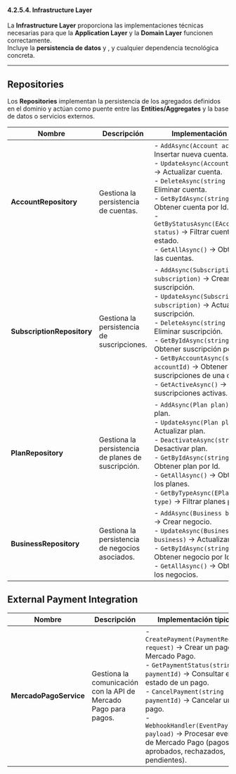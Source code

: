 ﻿#### 4.2.5.4. Infrastructure Layer ####

La **Infrastructure Layer** proporciona las implementaciones técnicas necesarias para que la **Application Layer** y la **Domain Layer** funcionen correctamente.  
Incluye la **persistencia de datos** y , y cualquier dependencia tecnológica concreta.

---

## Repositories

Los **Repositories** implementan la persistencia de los agregados definidos en el dominio y actúan como puente entre las **Entities/Aggregates** y la base de datos o servicios externos.

| Nombre                     | Descripción                                        | Implementación típica                                                                                                                                                                                                                                                                                                                                                                              |
|----------------------------|----------------------------------------------------|----------------------------------------------------------------------------------------------------------------------------------------------------------------------------------------------------------------------------------------------------------------------------------------------------------------------------------------------------------------------------------------------------|
| **AccountRepository**      | Gestiona la persistencia de cuentas.               | - `AddAsync(Account account)` → Insertar nueva cuenta.<br>- `UpdateAsync(Account account)` → Actualizar cuenta.<br>- `DeleteAsync(string id)` → Eliminar cuenta.<br>- `GetByIdAsync(string id)` → Obtener cuenta por Id.<br>- `GetByStatusAsync(EAccountStatus status)` → Filtrar cuentas por estado.<br>- `GetAllAsync()` → Obtener todas las cuentas.                                            |
| **SubscriptionRepository** | Gestiona la persistencia de suscripciones.         | - `AddAsync(Subscription subscription)` → Crear suscripción.<br>- `UpdateAsync(Subscription subscription)` → Actualizar suscripción.<br>- `DeleteAsync(string id)` → Eliminar suscripción.<br>- `GetByIdAsync(string id)` → Obtener suscripción por Id.<br>- `GetByAccountAsync(string accountId)` → Obtener suscripciones de una cuenta.<br>- `GetActiveAsync()` → Obtener suscripciones activas. |
| **PlanRepository**         | Gestiona la persistencia de planes de suscripción. | - `AddAsync(Plan plan)` → Crear plan.<br>- `UpdateAsync(Plan plan)` → Actualizar plan.<br>- `DeactivateAsync(string id)` → Desactivar plan.<br>- `GetByIdAsync(string id)` → Obtener plan por Id.<br>- `GetAllAsync()` → Obtener todos los planes.<br>- `GetByTypeAsync(EPlanType type)` → Filtrar planes por tipo.                                                                                |
| **BusinessRepository**     | Gestiona la persistencia de negocios asociados.    | - `AddAsync(Business business)` → Crear negocio.<br>- `UpdateAsync(Business business)` → Actualizar negocio.<br>- `GetByIdAsync(string id)` → Obtener negocio por Id.<br>- `GetAllAsync()` → Obtener todos los negocios.                                                                                                                                                                           |


## External Payment Integration

| Nombre                 | Descripción                                                     | Implementación típica                                                                                                                                                                                                                                                                                                                       |
|------------------------|-----------------------------------------------------------------|---------------------------------------------------------------------------------------------------------------------------------------------------------------------------------------------------------------------------------------------------------------------------------------------------------------------------------------------|
| **MercadoPagoService** | Gestiona la comunicación con la API de Mercado Pago para pagos. | - `CreatePayment(PaymentRequest request)` → Crear un pago en Mercado Pago.<br>- `GetPaymentStatus(string paymentId)` → Consultar el estado de un pago.<br>- `CancelPayment(string paymentId)` → Cancelar un pago.<br>- `WebhookHandler(EventPayload payload)` → Procesar eventos de Mercado Pago (pagos aprobados, rechazados, pendientes). |
